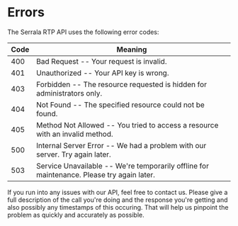 # Errors

The Serrala RTP API uses the following error codes:


Code | Meaning
---------- | -------
400 | Bad Request -- Your request is invalid.
401 | Unauthorized -- Your API key is wrong.
403 | Forbidden -- The resource requested is hidden for administrators only.
404 | Not Found -- The specified resource could not be found.
405 | Method Not Allowed -- You tried to access a resource with an invalid method.
500 | Internal Server Error -- We had a problem with our server. Try again later.
503 | Service Unavailable -- We're temporarily offline for maintenance. Please try again later.

<aside class="notice">
If you run into any issues with our API, feel free to contact us. Please give a full description of the call you're doing and the response you're getting and also possibly any timestamps of this occuring. That will help us pinpoint the problem as quickly and accurately as possible.
</aside>
